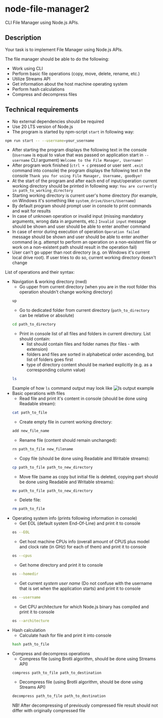 # node-file-manager2

CLI File Manager using Node.js APIs.

## Description

Your task is to implement File Manager using Node.js APIs.

The file manager should be able to do the following:

-   Work using CLI
-   Perform basic file operations (copy, move, delete, rename, etc.)
-   Utilize Streams API
-   Get information about the host machine operating system
-   Perform hash calculations
-   Compress and decompress files

## Technical requirements

-   No external dependencies should be required
-   Use 20 LTS version of Node.js
-   The program is started by npm-script `start` in following way:

```bash
npm run start -- --username=your_username
```

-   After starting the program displays the following text in the console (`Username` is equal to value that was passed on application start in `--username` CLI argument)
    `Welcome to the File Manager, Username!`
-   After program work finished (`ctrl + c` pressed or user sent `.exit` command into console) the program displays the following text in the console
    `Thank you for using File Manager, Username, goodbye!`
-   At the start of the program and after each end of input/operation current working directory should be printed in following way:
    `You are currently in path_to_working_directory`
-   Starting working directory is current user's home directory (for example, on Windows it's something like `system_drive/Users/Username`)
-   By default program should prompt user in console to print commands and wait for results
-   In case of unknown operation or invalid input (missing mandatory arguments, wrong data in arguments, etc.) `Invalid input` message should be shown and user should be able to enter another command
-   In case of error during execution of operation `Operation failed` message should be shown and user should be able to enter another command (e.g. attempt to perform an operation on a non-existent file or work on a non-existent path should result in the operation fail)
-   User can't go upper than root directory (e.g. on Windows it's current local drive root). If user tries to do so, current working directory doesn't change

List of operations and their syntax:

-   Navigation & working directory (nwd)
    -   Go upper from current directory (when you are in the root folder this operation shouldn't change working directory)
    ```bash
    up
    ```
    -   Go to dedicated folder from current directory (`path_to_directory` can be relative or absolute)
    ```bash
    cd path_to_directory
    ```
    -   Print in console list of all files and folders in current directory. List should contain:
        -   list should contain files and folder names (for files - with extension)
        -   folders and files are sorted in alphabetical order ascending, but list of folders goes first
        -   type of directory content should be marked explicitly (e.g. as a corresponding column value)
    ```bash
    ls
    ```
    Example of how `ls` command output may look like
    ![ls output example](./ls-example.JPG)
-   Basic operations with files
    -   Read file and print it's content in console (should be done using Readable stream):
    ```bash
    cat path_to_file
    ```
    -   Create empty file in current working directory:
    ```bash
    add new_file_name
    ```
    -   Rename file (content should remain unchanged):
    ```bash
    rn path_to_file new_filename
    ```
    -   Copy file (should be done using Readable and Writable streams):
    ```bash
    cp path_to_file path_to_new_directory
    ```
    -   Move file (same as copy but initial file is deleted, copying part should be done using Readable and Writable streams):
    ```bash
    mv path_to_file path_to_new_directory
    ```
    -   Delete file:
    ```bash
    rm path_to_file
    ```
-   Operating system info (prints following information in console)
    -   Get EOL (default system End-Of-Line) and print it to console
    ```bash
    os --EOL
    ```
    -   Get host machine CPUs info (overall amount of CPUS plus model and clock rate (in GHz) for each of them) and print it to console
    ```bash
    os --cpus
    ```
    -   Get home directory and print it to console
    ```bash
    os --homedir
    ```
    -   Get current _system user name_ (Do not confuse with the username that is set when the application starts) and print it to console
    ```bash
    os --username
    ```
    -   Get CPU architecture for which Node.js binary has compiled and print it to console
    ```bash
    os --architecture
    ```
-   Hash calculation
    -   Calculate hash for file and print it into console
    ```bash
    hash path_to_file
    ```
-   Compress and decompress operations
    -   Compress file (using Brotli algorithm, should be done using Streams API)
    ```bash
    compress path_to_file path_to_destination
    ```
    -   Decompress file (using Brotli algorithm, should be done using Streams API)
    ```bash
    decompress path_to_file path_to_destination
    ```
    NB! After decompressing of previously compressed file result should not differ with originally compressed file
